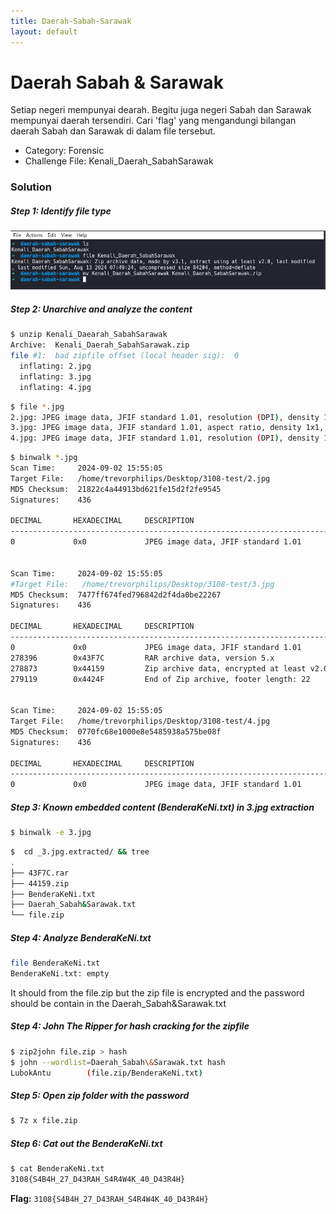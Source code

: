 ```yaml
---
title: Daerah-Sabah-Sarawak
layout: default
---
```


# Daerah Sabah & Sarawak 
Setiap negeri mempunyai dearah. Begitu juga negeri Sabah dan Sarawak mempunyai daerah tersendiri. Cari 'flag' yang mengandungi bilangan daerah Sabah dan Sarawak di dalam file tersebut.

- Category: Forensic
- Challenge File: Kenali\_Daerah\_SabahSarawak

### Solution

##### Step 1: Identify file type

<img src="sbhsrwk1.jpeg" alt="sbhsrwk1">

##### Step 2: Unarchive and analyze the content

```sh
$ unzip Kenali_Daearah_SabahSarawak
Archive:  Kenali_Daerah_SabahSarawak.zip
file #1:  bad zipfile offset (local header sig):  0
  inflating: 2.jpg
  inflating: 3.jpg
  inflating: 4.jpg
```
```sh
$ file *.jpg
2.jpg: JPEG image data, JFIF standard 1.01, resolution (DPI), density 120x120, segment length 16, progressive, precision 8, 895x472, components 3
3.jpg: JPEG image data, JFIF standard 1.01, aspect ratio, density 1x1, segment length 16, baseline, precision 8, 1024x1024, components 3
4.jpg: JPEG image data, JFIF standard 1.01, resolution (DPI), density 150x150, segment length 16, progressive, precision 8, 400x266, components 3
```
```sh
$ binwalk *.jpg
Scan Time:     2024-09-02 15:55:05
Target File:   /home/trevorphilips/Desktop/3108-test/2.jpg
MD5 Checksum:  21822c4a44913bd621fe15d2f2fe9545
Signatures:    436

DECIMAL       HEXADECIMAL     DESCRIPTION
--------------------------------------------------------------------------------
0             0x0             JPEG image data, JFIF standard 1.01


Scan Time:     2024-09-02 15:55:05
#Target File:   /home/trevorphilips/Desktop/3108-test/3.jpg
MD5 Checksum:  7477ff674fed796842d2f4da0be22267
Signatures:    436

DECIMAL       HEXADECIMAL     DESCRIPTION
--------------------------------------------------------------------------------
0             0x0             JPEG image data, JFIF standard 1.01
278396        0x43F7C         RAR archive data, version 5.x
278873        0x44159         Zip archive data, encrypted at least v2.0 to extract, compressed size: 66, uncompressed size: 39, name: BenderaKeNi.txt
279119        0x4424F         End of Zip archive, footer length: 22


Scan Time:     2024-09-02 15:55:05
Target File:   /home/trevorphilips/Desktop/3108-test/4.jpg
MD5 Checksum:  0770fc68e1000e8e5485938a575be08f
Signatures:    436

DECIMAL       HEXADECIMAL     DESCRIPTION
--------------------------------------------------------------------------------
0             0x0             JPEG image data, JFIF standard 1.01
```

##### Step 3: Known embedded content (BenderaKeNi.txt) in 3.jpg extraction
```sh
$ binwalk -e 3.jpg
```

```sh
$  cd _3.jpg.extracted/ && tree
.
├── 43F7C.rar
├── 44159.zip
├── BenderaKeNi.txt
├── Daerah_Sabah&Sarawak.txt
└── file.zip
```
##### Step 4: Analyze BenderaKeNi.txt
```sh
file BenderaKeNi.txt
BenderaKeNi.txt: empty
```
It should from the file.zip but the zip file is encrypted and the password should be contain in the Daerah\_Sabah&Sarawak.txt

##### Step 4: John The Ripper for hash cracking for the zipfile
```sh
$ zip2john file.zip > hash 
$ john --wordlist=Daerah_Sabah\&Sarawak.txt hash
LubokAntu        (file.zip/BenderaKeNi.txt)
```

##### Step 5: Open zip folder with the password
```sh
$ 7z x file.zip 
```

##### Step 6: Cat out the BenderaKeNi.txt
```sh
$ cat BenderaKeNi.txt
3108{S4B4H_27_D43RAH_S4R4W4K_40_D43R4H}
```

**Flag:** `3108{S4B4H_27_D43RAH_S4R4W4K_40_D43R4H}`
